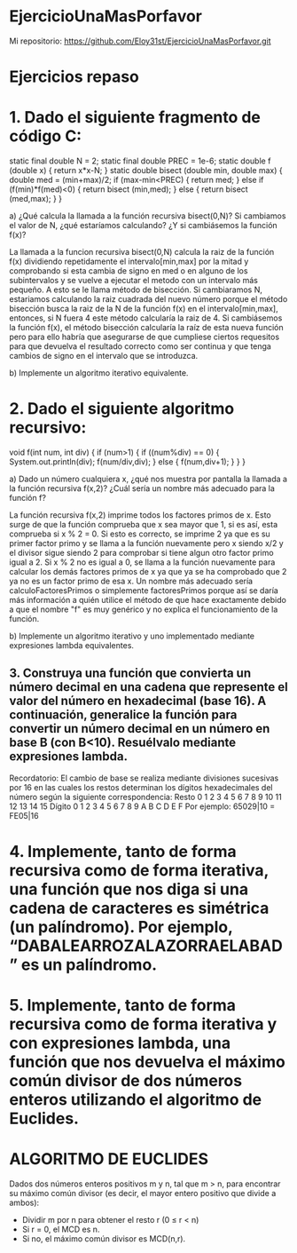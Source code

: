 # EjercicioUnaMasPorfavor

Mi repositorio: https://github.com/Eloy31st/EjercicioUnaMasPorfavor.git

# Ejercicios repaso
# 1. Dado el siguiente fragmento de código C:
static final double N = 2;
static final double PREC = 1e-6;
static double f (double x)
{
return x*x-N;
}
static double bisect (double min, double max)
{
double med = (min+max)/2;
if (max-min<PREC) {
return med;
} else if (f(min)*f(med)<0) {
return bisect (min,med);
} else {
return bisect (med,max);
}
}

a) ¿Qué calcula la llamada a la función recursiva bisect(0,N)? Si cambiamos el
valor de N, ¿qué estaríamos calculando? ¿Y si cambiásemos la función f(x)?

La llamada a la funcion recursiva bisect(0,N) calcula la raiz de la función f(x) dividiendo repetidamente el intervalo[min,max] por la mitad y comprobando si esta cambia de signo en med o en alguno de los subintervalos y se vuelve a ejecutar el metodo con un intervalo más pequeño. A esto se le llama método de bisección.
Si cambiaramos N, estariamos calculando la raiz cuadrada del nuevo número porque el método bisección busca la raiz de la N de la función f(x) en el intervalo[min,max], entonces, si N fuera 4 este método calcularía la raiz de 4.
Si cambiásemos la función f(x), el método bisección calcularía la raíz de esta nueva función pero para ello habría que asegurarse de que cumpliese ciertos requesitos para que devuelva el resultado correcto como ser continua y que tenga cambios de signo en el intervalo que se introduzca.

b) Implemente un algoritmo iterativo equivalente.

# 2. Dado el siguiente algoritmo recursivo:
void f(int num, int div)
{
if (num>1) {
if ((num%div) == 0) {
System.out.println(div);
f(num/div,div);
} else {
f(num,div+1);
}
}
}

a) Dado un número cualquiera x, ¿qué nos muestra por pantalla la llamada a la función
recursiva f(x,2)? ¿Cuál sería un nombre más adecuado para la función f?

La función recursiva f(x,2) imprime todos los factores primos de x. Esto surge de que la función comprueba que x sea mayor que 1, si es así, esta comprueba si x % 2 = 0. Si esto es correcto, se imprime 2 ya que es su primer factor primo y se llama a la función nuevamente pero x siendo x/2 y el divisor sigue siendo 2 para comprobar si tiene algun otro factor primo igual a 2. Si x % 2 no es igual a 0, se llama a la función nuevamente para calcular los demás factores primos de x ya que ya se ha comprobado que 2 ya no es un factor primo de esa x.
Un nombre más adecuado sería calculoFactoresPrimos o simplemente factoresPrimos porque así se daría más información a quién utilice el método de que hace exactamente debido a que el nombre "f" es muy genérico y no explica el funcionamiento de la función.

b) Implemente un algoritmo iterativo y uno implementado mediante expresiones lambda
equivalentes.

## 3. Construya una función que convierta un número decimal en una cadena que represente el valor del número en hexadecimal (base 16). A continuación, generalice la función para convertir un número decimal en un número en base B (con B<10). Resuélvalo mediante expresiones lambda. ##
Recordatorio: El cambio de base se realiza mediante divisiones sucesivas por 16
en las cuales los restos determinan los dígitos hexadecimales del número según
la siguiente correspondencia:
Resto 0 1 2 3 4 5 6 7 8 9 10 11 12 13 14 15
Dígito 0 1 2 3 4 5 6 7 8 9 A B C D E F
Por ejemplo:
65029|10 = FE05|16
# 4. Implemente, tanto de forma recursiva como de forma iterativa, una función que nos diga si una cadena de caracteres es simétrica (un palíndromo). Por ejemplo, “DABALEARROZALAZORRAELABAD” es un palíndromo. # 

# 5. Implemente, tanto de forma recursiva como de forma iterativa y con expresiones lambda, una función que nos devuelva el máximo común divisor de dos números enteros utilizando el algoritmo de Euclides. #
# ALGORITMO DE EUCLIDES
Dados dos números enteros positivos m y n, tal que m > n,
para encontrar su máximo común divisor
(es decir, el mayor entero positivo que divide a ambos):
- Dividir m por n para obtener el resto r (0 ≤ r < n)
- Si r = 0, el MCD es n.
- Si no, el máximo común divisor es MCD(n,r).
